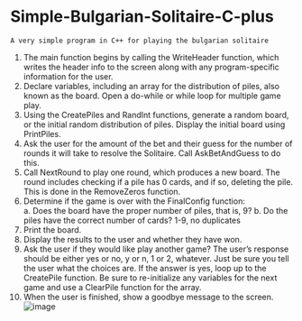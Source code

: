 # Simple-Bulgarian-Solitaire-C-plus
	A very simple program in C++ for playing the bulgarian solitaire
1)	The main function begins by calling the WriteHeader function, which writes the header info to the screen along with any program-specific information for the user.  
2)	Declare variables, including an array for the distribution of piles, also known as the board.  Open a do-while or while loop for multiple game play.
3)	Using the CreatePiles and RandInt functions, generate a random board, or the initial random distribution of piles.  Display the initial board using PrintPiles.
4)	Ask the user for the amount of the bet and their guess for the  number of rounds it will take to resolve the Solitaire.  Call  AskBetAndGuess to do this.
5)	Call NextRound to play one round, which produces a new board.  The round includes checking if a pile has 0 cards, and if so, deleting the pile.  This is done in the RemoveZeros function. 
6)	Determine if the game is over with the FinalConfig function:  
a.	Does the board have the proper number of piles, that is, 9?
b.	Do the piles have the correct number of cards?  1-9, no duplicates
7)	Print the board.
8)	Display the results to the user and whether they have won. 
9)	Ask the user if they would like play another game? The user’s response should be either yes or no, y or n, 1 or 2, whatever.  Just be sure you tell the user what the choices are.  If the answer is yes, loop up to the CreatePile function.  Be sure to re-initialize any variables for the next game and use a ClearPile function for the array.
10)	When the user is finished, show a goodbye message to the screen.
![image](https://user-images.githubusercontent.com/56604861/136890473-d9854c52-a1ed-4955-8995-0625e5a2bd1a.png)
